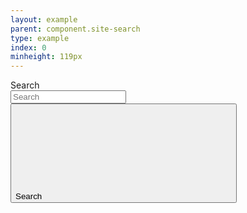 ```yaml
---
layout: example
parent: component.site-search
type: example
index: 0
minheight: 119px
---
```


<div class="ds_site-search  ds_site-search--collapsible" data-module="ds-site-search">
    <form role="search" class="ds_site-search__form">
        <label class="ds_label  visually-hidden" for="site-search">Search</label>
        <div class="ds_input__wrapper  ds_input__wrapper--has-icon">
            <input name="q" required="" id="site-search" class="ds_input  ds_site-search__input" type="search" placeholder="Search" autocomplete="off">
            <button type="submit" class="ds_button  js-site-search-button">
                <span class="visually-hidden">Search</span>
                <svg class="ds_icon" aria-hidden="true" role="img"><use xlink:href="/assets/images/icons/icons.stack.svg#search"></use></svg>
            </button>
        </div>
    </form>
</div>
